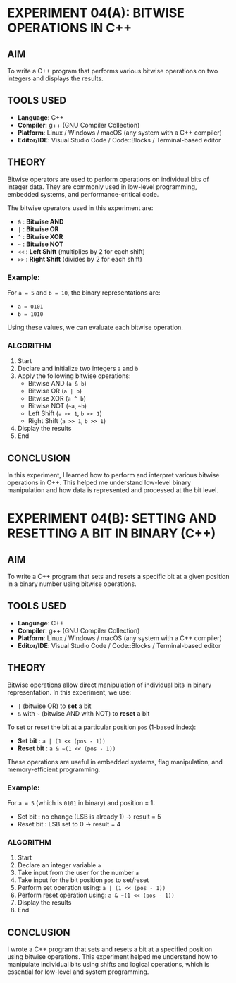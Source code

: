 # EXPERIMENT 04(A): BITWISE OPERATIONS IN C++

## AIM
To write a C++ program that performs various bitwise operations on two integers and displays the results.

## TOOLS USED
- **Language**: C++
- **Compiler**: g++ (GNU Compiler Collection)
- **Platform**: Linux / Windows / macOS (any system with a C++ compiler)
- **Editor/IDE**: Visual Studio Code / Code::Blocks / Terminal-based editor

## THEORY
Bitwise operators are used to perform operations on individual bits of integer data. They are commonly used in low-level programming, embedded systems, and performance-critical code.

The bitwise operators used in this experiment are:

- `&` : **Bitwise AND**  
- `|` : **Bitwise OR**  
- `^` : **Bitwise XOR**  
- `~` : **Bitwise NOT**  
- `<<` : **Left Shift** (multiplies by 2 for each shift)  
- `>>` : **Right Shift** (divides by 2 for each shift)

### Example:
For `a = 5` and `b = 10`, the binary representations are:
- `a = 0101`
- `b = 1010`

Using these values, we can evaluate each bitwise operation.

### ALGORITHM
1. Start  
2. Declare and initialize two integers `a` and `b`  
3. Apply the following bitwise operations:
   - Bitwise AND (`a & b`)
   - Bitwise OR (`a | b`)
   - Bitwise XOR (`a ^ b`)
   - Bitwise NOT (`~a`, `~b`)
   - Left Shift (`a << 1`, `b << 1`)
   - Right Shift (`a >> 1`, `b >> 1`)
4. Display the results  
5. End

## CONCLUSION
In this experiment, I learned how to perform and interpret various bitwise operations in C++. This helped me understand low-level binary manipulation and how data is represented and processed at the bit level.

# EXPERIMENT 04(B): SETTING AND RESETTING A BIT IN BINARY (C++)

## AIM
To write a C++ program that sets and resets a specific bit at a given position in a binary number using bitwise operations.

## TOOLS USED
- **Language**: C++
- **Compiler**: g++ (GNU Compiler Collection)
- **Platform**: Linux / Windows / macOS (any system with a C++ compiler)
- **Editor/IDE**: Visual Studio Code / Code::Blocks / Terminal-based editor

## THEORY
Bitwise operations allow direct manipulation of individual bits in binary representation. In this experiment, we use:

- `|` (bitwise OR) to **set** a bit  
- `&` with `~` (bitwise AND with NOT) to **reset** a bit

To set or reset the bit at a particular position `pos` (1-based index):
- **Set bit** : `a | (1 << (pos - 1))`  
- **Reset bit** : `a & ~(1 << (pos - 1))`

These operations are useful in embedded systems, flag manipulation, and memory-efficient programming.

### Example:
For `a = 5` (which is `0101` in binary) and position = 1:
- Set bit : no change (LSB is already 1) → result = 5
- Reset bit : LSB set to 0 → result = 4

### ALGORITHM
1. Start  
2. Declare an integer variable `a`  
3. Take input from the user for the number `a`  
4. Take input for the bit position `pos` to set/reset  
5. Perform set operation using: `a | (1 << (pos - 1))`  
6. Perform reset operation using: `a & ~(1 << (pos - 1))`  
7. Display the results  
8. End

## CONCLUSION
I wrote a C++ program that sets and resets a bit at a specified position using bitwise operations. This experiment helped me understand how to manipulate individual bits using shifts and logical operations, which is essential for low-level and system programming.
